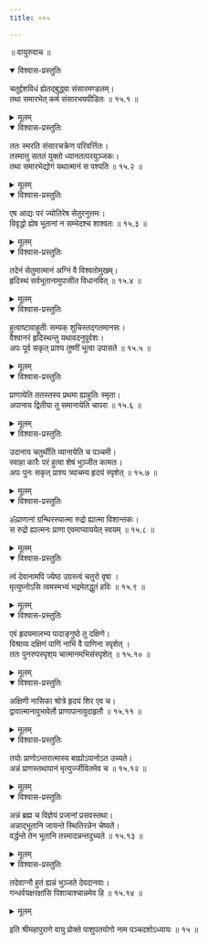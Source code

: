 ```yaml
---
title: ०१५

---
```

॥ वायुरुवाच ॥  

<details open><summary>विश्वास-प्रस्तुतिः</summary>

चतुर्द्दशविधं ह्येतद्बुद्ध्वा संसारमण्डलम्।  
तथा समारभेत् कर्म संसारभयपीडितः ॥ १५.१ ॥
</details>

<details><summary>मूलम्</summary>

चतुर्द्दशविधं ह्येतद्बुद्ध्वा संसारमण्डलम्।  
तथा समारभेत् कर्म संसारभयपीडितः ॥ १५.१ ॥
</details>


<details open><summary>विश्वास-प्रस्तुतिः</summary>

ततः स्मरति संसारचक्रेण परिवर्त्तितः।  
तस्मात्तु सततं युक्तो ध्यानतत्परयुञ्जकः।  
तथा समारभेद्योगं यथात्मानं स पश्यति ॥ १५.२ ॥
</details>

<details><summary>मूलम्</summary>

ततः स्मरति संसारचक्रेण परिवर्त्तितः।  
तस्मात्तु सततं युक्तो ध्यानतत्परयुञ्जकः।  
तथा समारभेद्योगं यथात्मानं स पश्यति ॥ १५.२ ॥
</details>


<details open><summary>विश्वास-प्रस्तुतिः</summary>

एष आद्यः परं ज्योतिरेष सेतुरनुत्तमः।  
विवृद्धो ह्येष भूतानां न सम्भेदश्च शाश्वतः ॥ १५.३ ॥
</details>

<details><summary>मूलम्</summary>

एष आद्यः परं ज्योतिरेष सेतुरनुत्तमः।  
विवृद्धो ह्येष भूतानां न सम्भेदश्च शाश्वतः ॥ १५.३ ॥
</details>


<details open><summary>विश्वास-प्रस्तुतिः</summary>

तदेनं सेतुमात्मानं अग्निं वै विश्वतोमुखम्।  
हृदिस्थं सर्वभूतानामुपासीत विधानवित् ॥ १५.४ ॥
</details>

<details><summary>मूलम्</summary>

तदेनं सेतुमात्मानं अग्निं वै विश्वतोमुखम्।  
हृदिस्थं सर्वभूतानामुपासीत विधानवित् ॥ १५.४ ॥
</details>


<details open><summary>विश्वास-प्रस्तुतिः</summary>

हुत्वाष्टावाहुतीः सम्यक् शुचिस्तद्गतमानसः।  
वैश्वानरं हृदिस्थन्तु यथावदनुपूर्वशः।  
अपः पूर्व सकृत् प्राश्य तुष्णीं भूत्वा उपासते ॥ १५.५ ॥
</details>

<details><summary>मूलम्</summary>

हुत्वाष्टावाहुतीः सम्यक् शुचिस्तद्गतमानसः।  
वैश्वानरं हृदिस्थन्तु यथावदनुपूर्वशः।  
अपः पूर्व सकृत् प्राश्य तुष्णीं भूत्वा उपासते ॥ १५.५ ॥
</details>


<details open><summary>विश्वास-प्रस्तुतिः</summary>

प्राणायेति ततस्तस्य प्रथमा ह्याहुतिः स्मृता।  
अपानाय द्वितीया तु समानायेति चापरा ॥ १५.६ ॥
</details>

<details><summary>मूलम्</summary>

प्राणायेति ततस्तस्य प्रथमा ह्याहुतिः स्मृता।  
अपानाय द्वितीया तु समानायेति चापरा ॥ १५.६ ॥
</details>


<details open><summary>विश्वास-प्रस्तुतिः</summary>

उदानाय चतुर्थीति व्यानायेति च पञ्चमी।  
स्वाहा कारैः परं हुत्वा शेषं भुञ्जीत कामतः।  
अपः पुनः सकृत् प्राश्य त्र्याचम्य हृदयं स्पृशेत् ॥ १५.७ ॥
</details>

<details><summary>मूलम्</summary>

उदानाय चतुर्थीति व्यानायेति च पञ्चमी।  
स्वाहा कारैः परं हुत्वा शेषं भुञ्जीत कामतः।  
अपः पुनः सकृत् प्राश्य त्र्याचम्य हृदयं स्पृशेत् ॥ १५.७ ॥
</details>


<details open><summary>विश्वास-प्रस्तुतिः</summary>

ॐप्राणानां ग्रन्थिरस्यात्मा रुद्रो ह्यात्मा विशान्तकः।  
स रुद्रो ह्यात्मनः प्राणा एवमाप्याययेत् स्वयम् ॥ १५.८ ॥
</details>

<details><summary>मूलम्</summary>

ॐप्राणानां ग्रन्थिरस्यात्मा रुद्रो ह्यात्मा विशान्तकः।  
स रुद्रो ह्यात्मनः प्राणा एवमाप्याययेत् स्वयम् ॥ १५.८ ॥
</details>


<details open><summary>विश्वास-प्रस्तुतिः</summary>

त्वं देवानामपि ज्येष्ठ उग्रस्त्वं चतुरो वृषा ।  
मृत्युघ्नोऽसि त्वमस्मभ्यं भद्रमेतद्धुतं हविः ॥ १५.९ ॥
</details>

<details><summary>मूलम्</summary>

त्वं देवानामपि ज्येष्ठ उग्रस्त्वं चतुरो वृषा ।  
मृत्युघ्नोऽसि त्वमस्मभ्यं भद्रमेतद्धुतं हविः ॥ १५.९ ॥
</details>


<details open><summary>विश्वास-प्रस्तुतिः</summary>

एवं हृदयमालभ्य पादाङ्गुष्ठे तु दक्षिणे।  
विश्राव्य दक्षिणं पाणिं नाभिं वै पाणिना स्पृशेत् ।  
ततः पुनरुपस्पृश्‌य चात्मानमभिसंस्पृशेत् ॥ १५.१० ॥
</details>

<details><summary>मूलम्</summary>

एवं हृदयमालभ्य पादाङ्गुष्ठे तु दक्षिणे।  
विश्राव्य दक्षिणं पाणिं नाभिं वै पाणिना स्पृशेत् ।  
ततः पुनरुपस्पृश्‌य चात्मानमभिसंस्पृशेत् ॥ १५.१० ॥
</details>


<details open><summary>विश्वास-प्रस्तुतिः</summary>

अक्षिणी नासिका श्रोत्रे हृदयं शिर एव च।  
द्वावात्मानावुभावेतौ प्राणापानावुदाहृतौ ॥ १५.११ ॥
</details>

<details><summary>मूलम्</summary>

अक्षिणी नासिका श्रोत्रे हृदयं शिर एव च।  
द्वावात्मानावुभावेतौ प्राणापानावुदाहृतौ ॥ १५.११ ॥
</details>


<details open><summary>विश्वास-प्रस्तुतिः</summary>

तयोः प्राणोऽन्तरात्मास्य बाह्योऽपानोऽत उच्यते।  
अन्नं प्राणस्तथापानं मृत्युर्ज्जीवितमेव च ॥ १५.१२ ॥
</details>

<details><summary>मूलम्</summary>

तयोः प्राणोऽन्तरात्मास्य बाह्योऽपानोऽत उच्यते।  
अन्नं प्राणस्तथापानं मृत्युर्ज्जीवितमेव च ॥ १५.१२ ॥
</details>


<details open><summary>विश्वास-प्रस्तुतिः</summary>

अन्नं ब्रह्म च विज्ञेयं प्रजानां प्रसवस्तथा।  
अन्नाद्भूतानि जायन्ते स्थितिरन्नेन चेष्यते।  
वर्द्धन्ते तेन भूतानि तस्मादन्नन्तदुच्यते ॥ १५.१३ ॥
</details>

<details><summary>मूलम्</summary>

अन्नं ब्रह्म च विज्ञेयं प्रजानां प्रसवस्तथा।  
अन्नाद्भूतानि जायन्ते स्थितिरन्नेन चेष्यते।  
वर्द्धन्ते तेन भूतानि तस्मादन्नन्तदुच्यते ॥ १५.१३ ॥
</details>


<details open><summary>विश्वास-प्रस्तुतिः</summary>

तदेवाग्नौ हुतं ह्यन्नं भुञ्जते देवदानवाः।  
गन्धर्वयक्षरक्षांसि पिशाचाश्चान्नमेव हि ॥ १५.१४ ॥
</details>

<details><summary>मूलम्</summary>

तदेवाग्नौ हुतं ह्यन्नं भुञ्जते देवदानवाः।  
गन्धर्वयक्षरक्षांसि पिशाचाश्चान्नमेव हि ॥ १५.१४ ॥
</details>

इति श्रीमहापुराणे वायु प्रोक्ते पाशुपतयोगो नाम पञ्चदशोऽध्यायः ॥ १५ ॥